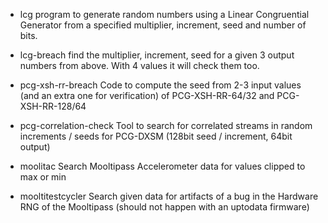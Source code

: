 * lcg
    program to generate random numbers using a Linear Congruential Generator from a specified multiplier, increment, seed and number of bits.

* lcg-breach
    find the multiplier, increment, seed for a given 3 output numbers from above. With 4 values it will check them too.

* pcg-xsh-rr-breach
    Code to compute the seed from 2-3 input values (and an extra one for verification) of PCG-XSH-RR-64/32 and PCG-XSH-RR-128/64

* pcg-correlation-check
    Tool to search for correlated streams in random increments / seeds for PCG-DXSM (128bit seed / increment, 64bit output)

* moolitac
    Search Mooltipass Accelerometer data for values clipped to max or min

* mooltitestcycler
    Search given data for artifacts of a bug in the Hardware RNG of the Mooltipass (should not happen with an uptodata firmware)
